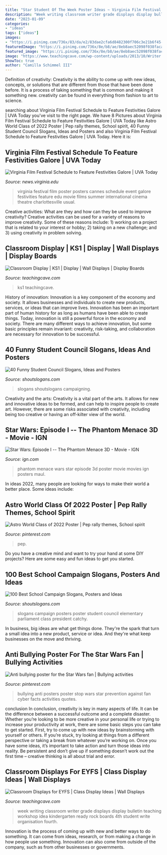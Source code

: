 ```yaml
---
title: "Star Student Of The Week Poster Ideas ~ Virginia Film Festival Schedule To Feature Festivities Galore"
description: "Week writing classroom writer grade displays display bulletin teaching workshop idea kindergarten ready rock boards 4th student write organisation fourth"
date: "2023-01-09"
categories:
- "ideas"
tags: ["ideas"]
images:
- "https://i.pinimg.com/736x/83/da/e2/83dae2cfa6d8482300f706c3e21b6f45--anti-bullying-posters-school-posters.jpg"
featuredImage: "https://i.pinimg.com/736x/8e/b8/ae/8eb8aec52098f038faca417240d3b586.jpg"
featured_image: "https://i.pinimg.com/736x/8e/b8/ae/8eb8aec52098f038faca417240d3b586.jpg"
image: "https://www.teachingcave.com/wp-content/uploads/2013/10/Writer.jpg"
ShowToc: true
author: "Camilla Schimmel III"
---
```



Definition of creativity:
Creativity is the ability to come up with new ideas, concepts, or solutions that are different from those that have been done before. It is a process of taking something that is common and making it something new. creativity can be found in everything from fashion to art to science.

	

		
searching about Virginia Film Festival Schedule to Feature Festivities Galore | UVA Today you've visit to the right page. We have 8 Pictures about Virginia Film Festival Schedule to Feature Festivities Galore | UVA Today like Astro World Class of 2022 Poster | Pep rally themes, School spirit, 40 Funny Student Council Slogans, Ideas and Posters and also Virginia Film Festival Schedule to Feature Festivities Galore | UVA Today. Here it is:
		
    
## Virginia Film Festival Schedule To Feature Festivities Galore | UVA Today

<img loading=lazy src="https://news.virginia.edu/sites/default/files/styles/uva_basic_article/public/article_image/VAFF2013_Poster_24x36_NoAds.jpg?itok=mHQx3r3F" onerror="this.onerror=null;this.src='https://tse4.mm.bing.net/th?id=OIP.OFmjJr_jkn0xlm3hELJ5tQHaLC&amp;pid=15.1';" alt="Virginia Film Festival Schedule to Feature Festivities Galore | UVA Today">

_Source: news.virginia.edu_

>virginia festival film poster posters cannes schedule event galore festivities feature edu movie films summer international cinema theatre charlottesville usual. 

	

Creative activities: What are they and how can they be used to improve creativity?
Creative activities can be used for a variety of reasons to improve creativity. Some of these reasons include: 1) working on a project that is related to your interest or hobby; 2) taking on a new challenge; and 3) using creativity in problem solving.

    
## Classroom Display | KS1 | Display | Wall Displays | Display Boards

<img loading=lazy src="https://www.teachingcave.com/wp-content/uploads/2013/10/Star.jpg" onerror="this.onerror=null;this.src='https://tse3.mm.bing.net/th?id=OIP.JSM7LuKsOx9R3LmZ2Li0awHaJ4&amp;pid=15.1';" alt="Classroom Display | KS1 | Display | Wall Displays | Display Boards">

_Source: teachingcave.com_

>ks1 teachingcave. 

	

History of innovation:
Innovation is a key component of the economy and society. It allows businesses and individuals to create new products, services, or ideas that can improve lives. Innovation has been an important part of human history for as long as humans have been able to create things. Today, innovation is still a powerful force in the economy and society. There are many different ways to achieve innovation, but some basic principles remain invariant: creativity, risk-taking, and collaboration are necessary for innovation to be successful.

    
## 40 Funny Student Council Slogans, Ideas And Posters

<img loading=lazy src="https://shoutslogans.com/wp-content/uploads/2015/08/student-council-tshirts.gif" onerror="this.onerror=null;this.src='https://tse3.mm.bing.net/th?id=OIP.q7Xa-wdz-VRMicdHRgGrYwAAAA&amp;pid=15.1';" alt="40 Funny Student Council Slogans, Ideas and Posters">

_Source: shoutslogans.com_

>slogans shoutslogans campaigning. 

	

Creativity and the arts:
Creativity is a vital part of the arts. It allows for new and innovative ideas to be formed, and can help to inspire people to create art. However, there are some risks associated with creativity, including being too creative or having an off-kilter view of the world.

    
## Star Wars: Episode I -- The Phantom Menace 3D - Movie - IGN

<img loading=lazy src="http://moviesmedia.ign.com/movies/image/object/087/087876/star-wars-phantom-menace-3d_poster.jpg" onerror="this.onerror=null;this.src='https://tse3.mm.bing.net/th?id=OIP.1tzPfqRuY-GW_rWXmd8tYAHaL3&amp;pid=15.1';" alt="Star Wars: Episode I -- The Phantom Menace 3D - Movie - IGN">

_Source: ign.com_

>phantom menace wars star episode 3d poster movie movies ign posters maul. 

	

In ideas 2022, many people are looking for ways to make their world a better place. Some ideas include:

    
## Astro World Class Of 2022 Poster | Pep Rally Themes, School Spirit

<img loading=lazy src="https://i.pinimg.com/736x/8e/b8/ae/8eb8aec52098f038faca417240d3b586.jpg" onerror="this.onerror=null;this.src='https://tse1.mm.bing.net/th?id=OIP.5exT97Ztcgn2uEHZ4Cb1ygHaEE&amp;pid=15.1';" alt="Astro World Class of 2022 Poster | Pep rally themes, School spirit">

_Source: pinterest.com_

>pep. 

	

Do you have a creative mind and want to try your hand at some DIY projects? Here are some easy and fun ideas to get you started.

    
## 100 Best School Campaign Slogans, Posters And Ideas

<img loading=lazy src="https://shoutslogans.com/wp-content/uploads/2016/08/catchy-campaign-quote-ideas.gif" onerror="this.onerror=null;this.src='https://tse2.mm.bing.net/th?id=OIP.qIPHCNokWYWuhXTvuA6jOgAAAA&amp;pid=15.1';" alt="100 Best School Campaign Slogans, Posters and Ideas">

_Source: shoutslogans.com_

>slogans campaign posters poster student council elementary parliament class president catchy. 

	

In business, big ideas are what get things done. They're the spark that turn a small idea into a new product, service or idea. And they're what keep businesses on the move and thriving.

    
## Anti Bullying Poster For The Star Wars Fan | Bullying Activities

<img loading=lazy src="https://i.pinimg.com/736x/83/da/e2/83dae2cfa6d8482300f706c3e21b6f45--anti-bullying-posters-school-posters.jpg" onerror="this.onerror=null;this.src='https://tse3.mm.bing.net/th?id=OIP.pthw2kkIvseRbyBAPYWwUAHaJ3&amp;pid=15.1';" alt="Anti bullying poster for the Star Wars fan | Bullying activities">

_Source: pinterest.com_

>bullying anti posters poster stop wars star prevention against fan cyber facts activities quotes. 

	

conclusion
In conclusion, creativity is key in many aspects of life. It can be the difference between a successful outcome and a complete disaster. Whether you’re looking to be more creative in your personal life or trying to increase your productivity at work, there are some basic steps you can take to get started.
First, try to come up with new ideas by brainstorming with yourself or others. If you’re stuck, try looking at things from a different perspective or taking a break from whatever you’re working on. Once you have some ideas, it’s important to take action and turn those ideas into reality. Be persistent and don’t give up if something doesn’t work out the first time – creative thinking is all about trial and error.

    
## Classroom Displays For EYFS | Class Display Ideas | Wall Displays

<img loading=lazy src="https://www.teachingcave.com/wp-content/uploads/2013/10/Writer.jpg" onerror="this.onerror=null;this.src='https://tse1.mm.bing.net/th?id=OIP.K156IRkU7HQCdou06hp7dgAAAA&amp;pid=15.1';" alt="Classroom Displays for EYFS | Class Display Ideas | Wall Displays">

_Source: teachingcave.com_

>week writing classroom writer grade displays display bulletin teaching workshop idea kindergarten ready rock boards 4th student write organisation fourth. 

	

Innovation is the process of coming up with new and better ways to do something. It can come from ideas, research, or from making a change in how people use something. Innovation can also come from outside of the company, such as from other businesses or governments.

